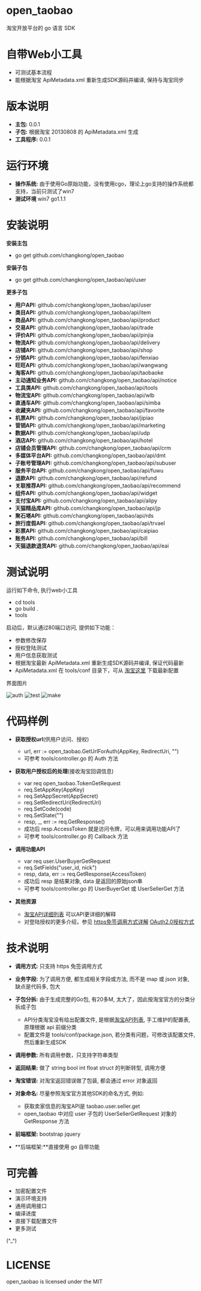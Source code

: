 open_taobao
===========

淘宝开放平台的 go 语言 SDK

自带Web小工具
=============
* 可测试基本流程
* 能根据淘宝 ApiMetadata.xml 重新生成SDK源码并编译, 保持与淘宝同步

版本说明
========

* **主包:** 0.0.1
* **子包:** 根据淘宝 20130808 的 ApiMetadata.xml 生成
* **工具程序:** 0.0.1

运行环境
========

* **操作系统:** 由于使用Go原始功能，没有使用cgo，理论上go支持的操作系统都支持，当前只测试了win7
* **测试环境** win7 go1.1.1

安装说明
========

**安装主包**

* go get github.com/changkong/open_taobao

**安装子包**

* go get github.com/changkong/open_taobao/api/user

**更多子包**

* **用户API:**  github.com/changkong/open_taobao/api/user
* **类目API:**  github.com/changkong/open_taobao/api/item
* **商品API:**  github.com/changkong/open_taobao/api/product
* **交易API:**  github.com/changkong/open_taobao/api/trade
* **评价API:**  github.com/changkong/open_taobao/api/pinjia
* **物流API:**  github.com/changkong/open_taobao/api/delivery
* **店铺API:**  github.com/changkong/open_taobao/api/shop
* **分销API:**  github.com/changkong/open_taobao/api/fenxiao
* **旺旺API:**  github.com/changkong/open_taobao/api/wangwang
* **淘客API:**  github.com/changkong/open_taobao/api/taobaoke
* **主动通知业务API:**  github.com/changkong/open_taobao/api/notice
* **工具类API:**  github.com/changkong/open_taobao/api/tools
* **物流宝API:**  github.com/changkong/open_taobao/api/wlb
* **直通车API:**  github.com/changkong/open_taobao/api/simba
* **收藏夹API:**  github.com/changkong/open_taobao/api/favorite
* **机票API:**  github.com/changkong/open_taobao/api/jipiao
* **营销API:**  github.com/changkong/open_taobao/api/marketing
* **数据API:**  github.com/changkong/open_taobao/api/udp
* **酒店API:**  github.com/changkong/open_taobao/api/hotel
* **店铺会员管理API:**  github.com/changkong/open_taobao/api/crm
* **多媒体平台API:**  github.com/changkong/open_taobao/api/dmt
* **子账号管理API:**  github.com/changkong/open_taobao/api/subuser
* **服务平台API:**  github.com/changkong/open_taobao/api/fuwu
* **退款API:**  github.com/changkong/open_taobao/api/refund
* **关联推荐API:**  github.com/changkong/open_taobao/api/recommend
* **组件API:**  github.com/changkong/open_taobao/api/widget
* **支付宝API:**  github.com/changkong/open_taobao/api/alipy
* **天猫精品库API:**  github.com/changkong/open_taobao/api/jp
* **聚石塔API:**  github.com/changkong/open_taobao/api/rds
* **旅行度假API:**  github.com/changkong/open_taobao/api/trvael
* **彩票API:**  github.com/changkong/open_taobao/api/caipiao
* **账务API:**  github.com/changkong/open_taobao/api/bill
* **天猫退款退货API:**  github.com/changkong/open_taobao/api/eai

测试说明
========

运行如下命令, 执行web小工具

* cd tools
* go build .
* tools

启动后，默认通过80端口访问, 提供如下功能：

* 参数修改保存
* 授权登陆测试
* 用户信息获取测试
* 根据淘宝最新 ApiMetadata.xml 重新生成SDK源码并编译, 保证代码最新
* ApiMetadata.xml 在 tools/conf 目录下，可从 [淘宝这里](http://api.taobao.com/myresources/standardSdk.htm) 下载最新配置

界面图片

![auth](./tools/photos/auth.jpg)
![test](./tools/photos/test.jpg)
![make](./tools/photos/make.jpg)

代码样例
========

* **获取授权url**(供用户访问、授权)

  * url, err := open_taobao.GetUrlForAuth(AppKey, RedirectUri, "")
  * 可参考 tools/controller.go 的 Auth 方法
  
* **获取用户授权后的处理**(接收淘宝回调信息)

  * var req open_taobao.TokenGetRequest
  * req.SetAppKey(AppKey)
  * req.SetAppSecret(AppSecret)
  * req.SetRedirectUri(RedirectUri)
  * req.SetCode(code)
  * req.SetState("")
  * resp, _, err := req.GetResponse()
  * 成功后 resp.AccessToken 就是访问令牌，可以用来调用功能API了
  * 可参考 tools/controller.go 的 Callback 方法

* **调用功能API**

  * var req user.UserBuyerGetRequest
  * req.SetFields("user_id, nick")
  * resp, data, err := req.GetResponse(AccessToken)
  * 成功后 resp 是结果对象, data 是返回的原始json串
  * 可参考 tools/controller.go 的 UserBuyerGet 或 UserSellerGet 方法

* **其他资源**

  * [淘宝API详细列表](http://open.taobao.com/doc/category_list.htm?id=102) 可以API更详细的解释
  * 对登陆授权的更多介绍，参见  [https免签调用方式详解](http://open.taobao.com/doc/detail.htm?id=994) [OAuth2.0授权方式](http://open.taobao.com/doc/detail.htm?id=118)

技术说明
========

* **调用方式:** 只支持 https 免签调用方式
* **业务字段:** 为了调用方便, 都生成相关字段或方法, 而不是 map 或 json 对象, 缺点是代码多, 包大
* **子包分拆:** 由于生成完整的Go包, 有20多M, 太大了，因此按淘宝官方的分类分拆成子包

  * API分类淘宝没有给出配置文件, 是根据[淘宝API列表](http://open.taobao.com/doc/category_list.htm?id=102), 手工维护的配置表, 原理根据 api 前缀分类
  * 配置文件是 tools/conf/package.json, 若分类有问题，可修改该配置文件, 然后重新生成SDK

* **调用参数:** 所有调用参数，只支持字符串类型
* **返回结果:** 做了 string bool int float struct 的判断转型, 调用方便
* **淘宝错误:** 对淘宝返回错误做了包装, 都会通过 error 对象返回
* **对象命名:** 尽量参照淘宝官方其他SDK的命名方式, 例如:

  * 获取卖家信息的淘宝API是 taobao.user.seller.get
  * open_taobao 中对应 user 子包的 UserSellerGetRequest 对象的 GetResponse 方法

* **前端框架:** bootstrap jquery
* **后端框架:**直接使用 go 自带功能

可完善
======

* 加密配置文件
* 演示环境支持
* 通用调用接口
* 编译进度
* 直接下载配置文件
* 更多测试

(^_^)

LICENSE
=======
open_taobao is licensed under the MIT
